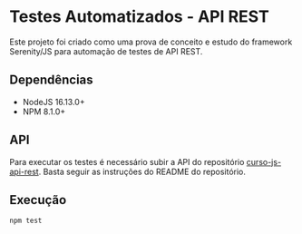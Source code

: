 # Testes Automatizados - API REST
Este projeto foi criado como uma prova de conceito e estudo do framework Serenity/JS para automação de testes de API REST.

## Dependências
* NodeJS 16.13.0+
* NPM 8.1.0+

## API
Para executar os testes é necessário subir a API do repositório [curso-js-api-rest](https://github.com/victorguerra1406/curso-js-api-rest). Basta seguir as instruções do README do repositório.

## Execução
```shell
npm test
```
